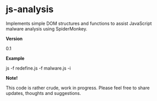 js-analysis
===========

Implements simple DOM structures and functions to assist JavaScript malware analysis using SpiderMonkey.

**Version**

0.1

**Example**

js -f redefine.js -f malware.js -i

**Note!**

This code is rather crude, work in progress. Please feel free to share updates, thoughts and suggestions.
